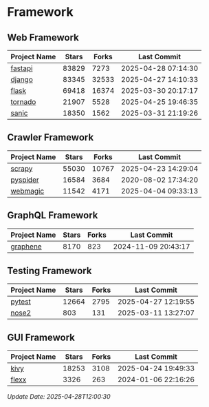 # Framework

## Web Framework
| Project Name | Stars | Forks | Last Commit |
| ------------ | ----- | ----- | ----------- |
| [fastapi](https://github.com/fastapi/fastapi) | 83829 | 7273 | 2025-04-28 07:14:30 |
| [django](https://github.com/django/django) | 83345 | 32533 | 2025-04-27 14:10:33 |
| [flask](https://github.com/pallets/flask) | 69418 | 16374 | 2025-03-30 20:17:17 |
| [tornado](https://github.com/tornadoweb/tornado) | 21907 | 5528 | 2025-04-25 19:46:35 |
| [sanic](https://github.com/sanic-org/sanic) | 18350 | 1562 | 2025-03-31 21:19:26 |

## Crawler Framework
| Project Name | Stars | Forks | Last Commit |
| ------------ | ----- | ----- | ----------- |
| [scrapy](https://github.com/scrapy/scrapy) | 55030 | 10767 | 2025-04-23 14:29:04 |
| [pyspider](https://github.com/binux/pyspider) | 16584 | 3684 | 2020-08-02 17:34:20 |
| [webmagic](https://github.com/code4craft/webmagic) | 11542 | 4171 | 2025-04-04 09:33:13 |

## GraphQL Framework
| Project Name | Stars | Forks | Last Commit |
| ------------ | ----- | ----- | ----------- |
| [graphene](https://github.com/graphql-python/graphene) | 8170 | 823 | 2024-11-09 20:43:17 |

## Testing Framework
| Project Name | Stars | Forks | Last Commit |
| ------------ | ----- | ----- | ----------- |
| [pytest](https://github.com/pytest-dev/pytest) | 12664 | 2795 | 2025-04-27 12:19:55 |
| [nose2](https://github.com/nose-devs/nose2) | 803 | 131 | 2025-03-11 13:27:07 |

## GUI Framework
| Project Name | Stars | Forks | Last Commit |
| ------------ | ----- | ----- | ----------- |
| [kivy](https://github.com/kivy/kivy) | 18253 | 3108 | 2025-04-24 19:49:33 |
| [flexx](https://github.com/flexxui/flexx) | 3326 | 263 | 2024-01-06 22:16:26 |

*Update Date: 2025-04-28T12:00:30*